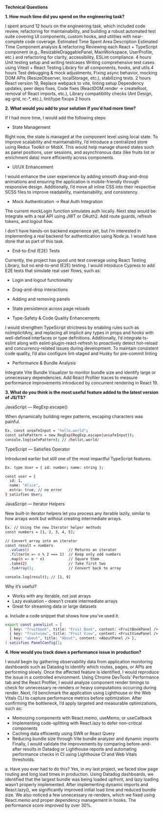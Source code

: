 **Technical Questions**

**1.	How much time did you spend on the engineering task?**

I spent around 12 hours on the engineering task, which included code review, refactoring for maintainability, and building a robust automated test suite covering UI components, custom hooks, and utilities with near-complete code coverage.
Estimated Time Spent
Area	Description	Estimated Time
Component analysis & refactoring	Reviewing each React + TypeScript component (e.g., ResizableDraggablePanel, MainWorkspace, UserProfile, etc.) and refactoring for clarity, accessibility, ESLint compliance.	4 hours
Unit testing setup and writing testcases	Writing comprehensive test cases using Vitest + React Testing Library for all components, hooks, and utils	4 hours
Test debugging & mock adjustments, 	Fixing async behavior, mocking DOM APIs (ResizeObserver, localStorage, etc.), stabilizing tests.	2 hours
React version 19, Replace webpack to vite, linting setup	Dependency updates, peer deps fixes, Code fixes (ReactDOM.render → createRoot, removal of React imports, etc.), Library compatibility checks (Ant Design, ag-grid, rc-*, etc.), lint/type fixups
   2 hours

**2.	What would you add to your solution if you’d had more time?**

If I had more time, I would add the following steps:
- State Management

Right now, the state is managed at the component level using local state. To improve scalability and maintainability, I’d introduce a centralized store using Redux Toolkit or MobX. This would help manage shared states such as panel positions, user sessions, and asynchronous data (like fruits list or enrichment data) more efficiently across components.

- UI/UX Enhancement

I would enhance the user experience by adding smooth drag-and-drop animations and ensuring the application is mobile-friendly through responsive design. Additionally, I’d move all inline CSS into their respective SCSS files to improve readability, maintainability, and consistency.

- Mock Authentication → Real Auth Integration

The current mockLogin function simulates auth locally.
Next step would be:
Integrate with a real API using JWT or OAuth2.
Add route guards, refresh tokens, and logout flow.

I don’t have hands-on backend experience yet, but I’m interested in implementing a real backend for authentication using Node.js. I would have done that as part of this task.

- End-to-End (E2E) Tests

Currently, the project has good unit test coverage using React  Testing Library, but no end-to-end (E2E) testing. I would introduce Cypress to add E2E tests that simulate real user flows, such as:
   - Login and logout functionality
   - Drag-and-drop interactions
   - Adding and removing panels
   - State persistence across page reloads

- Type-Safety & Code Quality Enhancements

I would strengthen TypeScript strictness by enabling rules such as noImplicitAny, and replacing all implicit any types in props and hooks with well-defined interfaces or type definitions. Additionally, I’d integrate ts-eslint along with eslint-plugin-react-refresh to proactively detect hot-reload and concurrency-related issues during development.
To maintain consistent code quality, I’d also configure lint-staged and Husky for pre-commit linting

- Performance & Bundle Analysis

Integrate Vite Bundle Visualizer to monitor bundle size and identify large or unnecessary dependencies. Add React Profiler traces to measure performance improvements introduced by concurrent rendering in React 19.

**3.	What do you think is the most useful feature added to the latest version of JS/TS?**

JavaScript — RegExp.escape()

When dynamically building regex patterns, escaping characters was painful.
```bash
Ex. const unsafeInput = "hello.world";
const safePattern = new RegExp(RegExp.escape(unsafeInput));
console.log(safePattern); // /hello\.world/
```

TypeScript — Satisfies Operator

Introduced earlier but still one of the most impactful TypeScript features.
```bash
Ex. type User = { id: number; name: string };

const user = {
  id: 1,
  name: "Alice",
  extra: true, // no error
} satisfies User;
```

JavaScript — Iterator Helpers

New built-in iterator helpers let you process any iterable lazily, similar to how arrays work but without creating intermediate arrays.
```bash
Ex. // Using the new Iterator helper methods
const numbers = [1, 2, 3, 4, 5];

// Convert array into an iterator
const result = numbers
  .values()                  // Returns an iterator
  .filter(n => n % 2 === 1)  // Keep only odd numbers
  .map(n => n * n)           // Square them
  .take(2)                   // Take first two
  .toArray();                // Convert back to array

console.log(result); // [1, 9]
```
Why it’s useful?
- Works with any iterable, not just arrays
- Lazy evaluation – doesn’t create intermediate arrays
- Great for streaming data or large datasets

a. Include a code snippet that shows how you’ve used it.
```bash
export const panelList = [
  { key: "fruitbook", title: "Fruit Book", content: <FruitBookPanel /> },
  { key: "fruitview", title: "Fruit View", content: <FruitViewPanel /> },
  { key: "about", title: "About", content: <AboutPanel /> },
] satisfies PanelConfig[];
```

**4.	How would you track down a performance issue in production?**

I would begin by gathering observability data from application monitoring dashboards such as Datadog to identify which routes, pages, or APIs are performing slowly. Once the affected feature is identified, I would reproduce the issue in a controlled environment. Using Chrome DevTools’ Performance tab and the React Profiler, I would analyze component render timings to check for unnecessary re-renders or heavy computations occurring during render.
Next, I’d benchmark the application using Lighthouse or the Web Vitals CLI to capture performance metrics before optimization. After confirming the bottleneck, I’d apply targeted and measurable optimizations, such as:
- Memoizing components with React.memo, useMemo, or useCallback
- Implementing code-splitting with React.lazy to defer non-critical components
- Caching data efficiently using SWR or React Query
- Reducing bundle size through Vite bundle analyzer and dynamic imports
Finally, I would validate the improvements by comparing before-and-after results in Datadog or Lighthouse reports and automating performance checks in CI using Lighthouse CI and Web Vitals thresholds.

a.	Have you ever had to do this?
Yes, in my last project, we faced slow page routing and long load times in production.
Using Datadog dashboards, we identified that the largest bundle was being loaded upfront, and lazy loading wasn’t properly implemented. After implementing dynamic imports and React.lazy(), we significantly improved initial load time and reduced bundle size.
We also noticed a few unnecessary re-renders, which we fixed using React.memo and proper dependency management in hooks. The performance score improved by over 30%.




